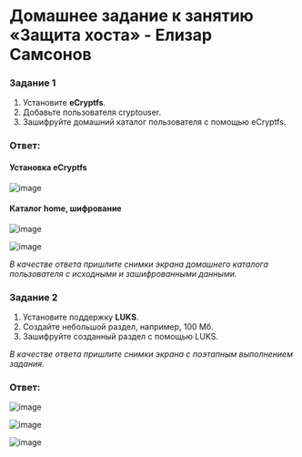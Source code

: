 # Домашнее задание к занятию  «Защита хоста» - Елизар Самсонов


### Задание 1

1. Установите **eCryptfs**.
2. Добавьте пользователя cryptouser.
3. Зашифруйте домашний каталог пользователя с помощью eCryptfs.

### Ответ:

#### Установка **eCryptfs**

![image](https://github.com/elisar83/sdb-homeworks/assets/122297912/119a84ad-32c4-4d05-accb-2192a0845c83)

#### Каталог home, шифрование

![image](https://github.com/elisar83/sdb-homeworks/assets/122297912/207a5bb9-ddc2-4766-826f-3c36c6870d42)

![image](https://github.com/elisar83/sdb-homeworks/assets/122297912/30b5f8fe-363c-4343-b832-2f0e2b40e8d6)

*В качестве ответа  пришлите снимки экрана домашнего каталога пользователя с исходными и зашифрованными данными.*  

### Задание 2

1. Установите поддержку **LUKS**.
2. Создайте небольшой раздел, например, 100 Мб.
3. Зашифруйте созданный раздел с помощью LUKS.

*В качестве ответа пришлите снимки экрана с поэтапным выполнением задания.*

### Ответ:

![image](https://github.com/elisar83/sdb-homeworks/assets/122297912/7f09c1fc-a3c3-424a-81ae-a64d07762c9d)

![image](https://github.com/elisar83/sdb-homeworks/assets/122297912/c72cd67d-e75c-4e4b-abee-0eba83dc072c)

![image](https://github.com/elisar83/sdb-homeworks/assets/122297912/1080d96e-81d4-4715-88da-a239ef212c46)






